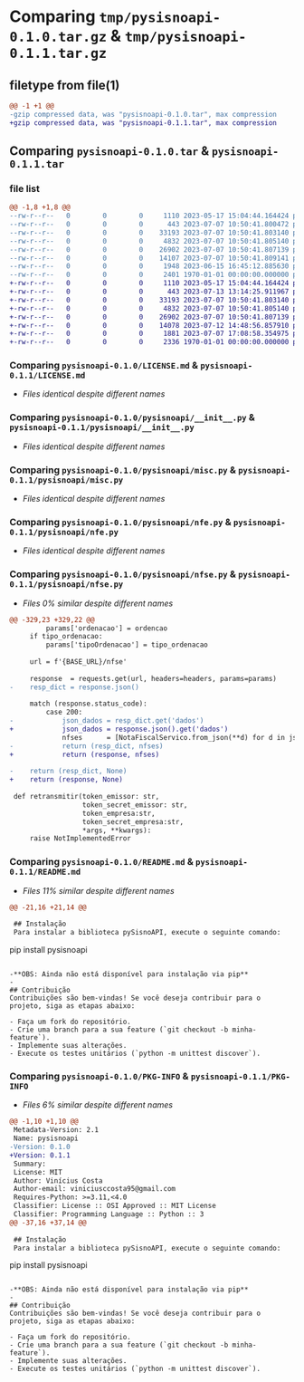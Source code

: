 # Comparing `tmp/pysisnoapi-0.1.0.tar.gz` & `tmp/pysisnoapi-0.1.1.tar.gz`

## filetype from file(1)

```diff
@@ -1 +1 @@
-gzip compressed data, was "pysisnoapi-0.1.0.tar", max compression
+gzip compressed data, was "pysisnoapi-0.1.1.tar", max compression
```

## Comparing `pysisnoapi-0.1.0.tar` & `pysisnoapi-0.1.1.tar`

### file list

```diff
@@ -1,8 +1,8 @@
--rw-r--r--   0        0        0     1110 2023-05-17 15:04:44.164424 pysisnoapi-0.1.0/LICENSE.md
--rw-r--r--   0        0        0      443 2023-07-07 10:50:41.800472 pysisnoapi-0.1.0/pyproject.toml
--rw-r--r--   0        0        0    33193 2023-07-07 10:50:41.803140 pysisnoapi-0.1.0/pysisnoapi/__init__.py
--rw-r--r--   0        0        0     4832 2023-07-07 10:50:41.805140 pysisnoapi-0.1.0/pysisnoapi/misc.py
--rw-r--r--   0        0        0    26902 2023-07-07 10:50:41.807139 pysisnoapi-0.1.0/pysisnoapi/nfe.py
--rw-r--r--   0        0        0    14107 2023-07-07 10:50:41.809141 pysisnoapi-0.1.0/pysisnoapi/nfse.py
--rw-r--r--   0        0        0     1948 2023-06-15 16:45:12.885630 pysisnoapi-0.1.0/README.md
--rw-r--r--   0        0        0     2401 1970-01-01 00:00:00.000000 pysisnoapi-0.1.0/PKG-INFO
+-rw-r--r--   0        0        0     1110 2023-05-17 15:04:44.164424 pysisnoapi-0.1.1/LICENSE.md
+-rw-r--r--   0        0        0      443 2023-07-13 13:14:25.911967 pysisnoapi-0.1.1/pyproject.toml
+-rw-r--r--   0        0        0    33193 2023-07-07 10:50:41.803140 pysisnoapi-0.1.1/pysisnoapi/__init__.py
+-rw-r--r--   0        0        0     4832 2023-07-07 10:50:41.805140 pysisnoapi-0.1.1/pysisnoapi/misc.py
+-rw-r--r--   0        0        0    26902 2023-07-07 10:50:41.807139 pysisnoapi-0.1.1/pysisnoapi/nfe.py
+-rw-r--r--   0        0        0    14078 2023-07-12 14:48:56.857910 pysisnoapi-0.1.1/pysisnoapi/nfse.py
+-rw-r--r--   0        0        0     1881 2023-07-07 17:08:58.354975 pysisnoapi-0.1.1/README.md
+-rw-r--r--   0        0        0     2336 1970-01-01 00:00:00.000000 pysisnoapi-0.1.1/PKG-INFO
```

### Comparing `pysisnoapi-0.1.0/LICENSE.md` & `pysisnoapi-0.1.1/LICENSE.md`

 * *Files identical despite different names*

### Comparing `pysisnoapi-0.1.0/pysisnoapi/__init__.py` & `pysisnoapi-0.1.1/pysisnoapi/__init__.py`

 * *Files identical despite different names*

### Comparing `pysisnoapi-0.1.0/pysisnoapi/misc.py` & `pysisnoapi-0.1.1/pysisnoapi/misc.py`

 * *Files identical despite different names*

### Comparing `pysisnoapi-0.1.0/pysisnoapi/nfe.py` & `pysisnoapi-0.1.1/pysisnoapi/nfe.py`

 * *Files identical despite different names*

### Comparing `pysisnoapi-0.1.0/pysisnoapi/nfse.py` & `pysisnoapi-0.1.1/pysisnoapi/nfse.py`

 * *Files 0% similar despite different names*

```diff
@@ -329,23 +329,22 @@
         params['ordenacao'] = ordencao
     if tipo_ordenacao:
         params['tipoOrdenacao'] = tipo_ordenacao
 
     url = f'{BASE_URL}/nfse'
     
     response  = requests.get(url, headers=headers, params=params)
-    resp_dict = response.json()
 
     match (response.status_code):
         case 200:
-            json_dados = resp_dict.get('dados')
+            json_dados = response.json().get('dados')
             nfses      = [NotaFiscalServico.from_json(**d) for d in json_dados['itens']]
-            return (resp_dict, nfses)
+            return (response, nfses)
     
-    return (resp_dict, None)
+    return (response, None)
 
 def retransmitir(token_emissor: str, 
                  token_secret_emissor: str,
                  token_empresa:str, 
                  token_secret_empresa:str, 
                  *args, **kwargs):
     raise NotImplementedError
```

### Comparing `pysisnoapi-0.1.0/README.md` & `pysisnoapi-0.1.1/README.md`

 * *Files 11% similar despite different names*

```diff
@@ -21,16 +21,14 @@
 
 ## Instalação
 Para instalar a biblioteca pySisnoAPI, execute o seguinte comando:
 ```
 pip install pysisnoapi
 ```
 
-**OBS: Ainda não está disponível para instalação via pip**
-
 ## Contribuição
 Contribuições são bem-vindas! Se você deseja contribuir para o projeto, siga as etapas abaixo:
 
 - Faça um fork do repositório.
 - Crie uma branch para a sua feature (`git checkout -b minha-feature`).
 - Implemente suas alterações.
 - Execute os testes unitários (`python -m unittest discover`).
```

### Comparing `pysisnoapi-0.1.0/PKG-INFO` & `pysisnoapi-0.1.1/PKG-INFO`

 * *Files 6% similar despite different names*

```diff
@@ -1,10 +1,10 @@
 Metadata-Version: 2.1
 Name: pysisnoapi
-Version: 0.1.0
+Version: 0.1.1
 Summary: 
 License: MIT
 Author: Vinícius Costa
 Author-email: viniciusccosta95@gmail.com
 Requires-Python: >=3.11,<4.0
 Classifier: License :: OSI Approved :: MIT License
 Classifier: Programming Language :: Python :: 3
@@ -37,16 +37,14 @@
 
 ## Instalação
 Para instalar a biblioteca pySisnoAPI, execute o seguinte comando:
 ```
 pip install pysisnoapi
 ```
 
-**OBS: Ainda não está disponível para instalação via pip**
-
 ## Contribuição
 Contribuições são bem-vindas! Se você deseja contribuir para o projeto, siga as etapas abaixo:
 
 - Faça um fork do repositório.
 - Crie uma branch para a sua feature (`git checkout -b minha-feature`).
 - Implemente suas alterações.
 - Execute os testes unitários (`python -m unittest discover`).
```

